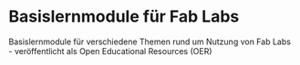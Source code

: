 # Basislernmodule für Fab Labs
Basislernmodule für verschiedene Themen rund um Nutzung von Fab Labs - veröffentlicht als Open Educational Resources (OER)
